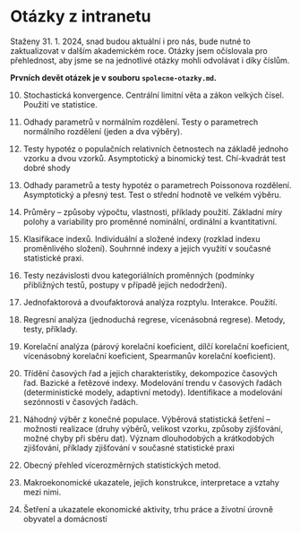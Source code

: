 # Otázky z intranetu 

Staženy 31. 1. 2024, snad budou aktuální i pro nás, bude nutné to zaktualizovat v dalším akademickém roce. 
Otázky jsem očíslovala pro přehlednost, aby jsme se na jednotlivé otázky mohli odvolávat i díky číslům.

**Prvních devět otázek je v souboru `spolecne-otazky.md`.**

10. Stochastická konvergence. Centrální limitní věta a zákon velkých čísel. Použití ve statistice.

1. Odhady parametrů v normálním rozdělení. Testy o parametrech normálního rozdělení (jeden a dva výběry).

1. Testy hypotéz o populačních relativních četnostech na základě jednoho vzorku a dvou vzorků. Asymptotický a binomický test. Chí-kvadrát test dobré shody

1. Odhady parametrů a testy hypotéz o parametrech Poissonova rozdělení. Asymptotický a přesný test. Test o střední hodnotě ve velkém výběru.

1. Průměry – způsoby výpočtu, vlastnosti, příklady použití. Základní míry polohy a variability pro proměnné nominální, ordinální a kvantitativní.

1. Klasifikace indexů. Individuální a složené indexy (rozklad indexu proměnlivého složení). Souhrnné indexy a jejich využití v současné statistické praxi.

1. Testy nezávislosti dvou kategoriálních proměnných (podmínky přibližných testů, postupy v případě jejich nedodržení).

1. Jednofaktorová a dvoufaktorová analýza rozptylu. Interakce. Použití.

1. Regresní analýza (jednoduchá regrese, vícenásobná regrese). Metody, testy, příklady.

1. Korelační analýza (párový korelační koeficient, dílčí korelační koeficient, vícenásobný korelační koeficient, Spearmanův korelační koeficient).

1. Třídění časových řad a jejich charakteristiky, dekompozice časových řad. Bazické a řetězové indexy. Modelování trendu v časových řadách (deterministické modely, adaptivní metody). Identifikace a modelování sezónnosti v časových řadách.

1. Náhodný výběr z konečné populace. Výběrová statistická šetření –možnosti realizace (druhy výběrů, velikost vzorku, způsoby zjišťování, možné chyby při sběru dat). Význam dlouhodobých a krátkodobých zjišťování, příklady zjišťování v současné statistické praxi

1. Obecný přehled vícerozměrných statistických metod.

1. Makroekonomické ukazatele, jejich konstrukce, interpretace a vztahy mezi nimi.

1. Šetření a ukazatele ekonomické aktivity, trhu práce a životní úrovně obyvatel a domácností
